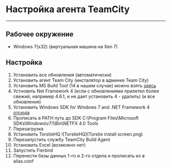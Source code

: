 # Настройка агента TeamCity #
---


## Рабочее окружение ##

* Windows 7(x32) (виртуальная машина на Xen 7)

## Настройка ##

1. Установить все обновления (автоматически)
2. Установить агент Team City (инсталятор в админке Team City)
3. Установить MS Build Tool (14 в нашем случае) можно взять [здесь](https://www.microsoft.com/en-us/download/details.aspx?id=48159)
4. Устновить Net Framework 4 (если с обновлениями прилетел более свежий, например 4.6.1, и не дает установить 4 - удалить) (и все обновления)
5. Установить  Windows SDK for Windows 7 and .NET Framework 4 [отсюда](https://www.microsoft.com/en-us/download/confirmation.aspx?id=8442)
6. Прописать в PATH путь до SDK C:\Program Files\Microsoft SDKs\Windows\v7.1\Bin\NETFX 4.0 Tools 
7. Перезагрузка
8. Установить TorstieHQ
![TorstieHQ](Torstie install screen.png)
9. Перезапустить службу TeamCity Build Agent
10. Установить Excel (возможно нет)
11. Запустить Fierbird
12. Перенести базы данных 1-го и 2-го отдела и прописать их в alias.conf 
